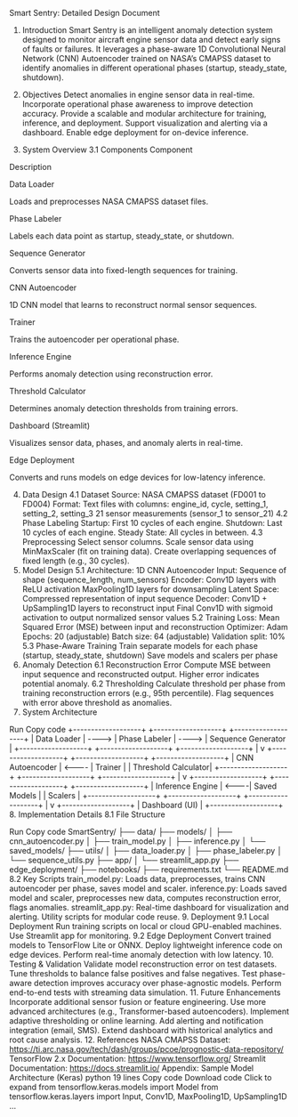 Smart Sentry: Detailed Design Document
1. Introduction
Smart Sentry is an intelligent anomaly detection system designed to monitor aircraft engine sensor data and detect early signs of faults or failures. It leverages a phase-aware 1D Convolutional Neural Network (CNN) Autoencoder trained on NASA’s CMAPSS dataset to identify anomalies in different operational phases (startup, steady_state, shutdown).

2. Objectives
Detect anomalies in engine sensor data in real-time.
Incorporate operational phase awareness to improve detection accuracy.
Provide a scalable and modular architecture for training, inference, and deployment.
Support visualization and alerting via a dashboard.
Enable edge deployment for on-device inference.
3. System Overview
3.1 Components
Component

Description

Data Loader

Loads and preprocesses NASA CMAPSS dataset files.

Phase Labeler

Labels each data point as startup, steady_state, or shutdown.

Sequence Generator

Converts sensor data into fixed-length sequences for training.

CNN Autoencoder

1D CNN model that learns to reconstruct normal sensor sequences.

Trainer

Trains the autoencoder per operational phase.

Inference Engine

Performs anomaly detection using reconstruction error.

Threshold Calculator

Determines anomaly detection thresholds from training errors.

Dashboard (Streamlit)

Visualizes sensor data, phases, and anomaly alerts in real-time.

Edge Deployment

Converts and runs models on edge devices for low-latency inference.

4. Data Design
4.1 Dataset
Source: NASA CMAPSS dataset (FD001 to FD004)
Format: Text files with columns:
engine_id, cycle, setting_1, setting_2, setting_3
21 sensor measurements (sensor_1 to sensor_21)
4.2 Phase Labeling
Startup: First 10 cycles of each engine.
Shutdown: Last 10 cycles of each engine.
Steady State: All cycles in between.
4.3 Preprocessing
Select sensor columns.
Scale sensor data using MinMaxScaler (fit on training data).
Create overlapping sequences of fixed length (e.g., 30 cycles).
5. Model Design
5.1 Architecture: 1D CNN Autoencoder
Input: Sequence of shape (sequence_length, num_sensors)
Encoder:
Conv1D layers with ReLU activation
MaxPooling1D layers for downsampling
Latent Space: Compressed representation of input sequence
Decoder:
Conv1D + UpSampling1D layers to reconstruct input
Final Conv1D with sigmoid activation to output normalized sensor values
5.2 Training
Loss: Mean Squared Error (MSE) between input and reconstruction
Optimizer: Adam
Epochs: 20 (adjustable)
Batch size: 64 (adjustable)
Validation split: 10%
5.3 Phase-Aware Training
Train separate models for each phase (startup, steady_state, shutdown)
Save models and scalers per phase
6. Anomaly Detection
6.1 Reconstruction Error
Compute MSE between input sequence and reconstructed output.
Higher error indicates potential anomaly.
6.2 Thresholding
Calculate threshold per phase from training reconstruction errors (e.g., 95th percentile).
Flag sequences with error above threshold as anomalies.
7. System Architecture

Run
Copy code
+-------------------+       +-------------------+       +-------------------+
|   Data Loader     | ----> | Phase Labeler     | ----> | Sequence Generator |
+-------------------+       +-------------------+       +-------------------+
                                                                |
                                                                v
+-------------------+       +-------------------+       +-------------------+
|   CNN Autoencoder  | <---- |    Trainer        |       | Threshold Calculator|
+-------------------+       +-------------------+       +-------------------+
                                                                |
                                                                v
+-------------------+       +-------------------+       +-------------------+
|   Inference Engine | <----|   Saved Models    |       |   Scalers          |
+-------------------+       +-------------------+       +-------------------+
                                                                |
                                                                v
+-------------------+
|   Dashboard (UI)  |
+-------------------+
8. Implementation Details
8.1 File Structure

Run
Copy code
SmartSentry/
├── data/
├── models/
│   ├── cnn_autoencoder.py
│   ├── train_model.py
│   ├── inference.py
│   └── saved_models/
├── utils/
│   ├── data_loader.py
│   ├── phase_labeler.py
│   └── sequence_utils.py
├── app/
│   └── streamlit_app.py
├── edge_deployment/
├── notebooks/
├── requirements.txt
└── README.md
8.2 Key Scripts
train_model.py: Loads data, preprocesses, trains CNN autoencoder per phase, saves model and scaler.
inference.py: Loads saved model and scaler, preprocesses new data, computes reconstruction error, flags anomalies.
streamlit_app.py: Real-time dashboard for visualization and alerting.
Utility scripts for modular code reuse.
9. Deployment
9.1 Local Deployment
Run training scripts on local or cloud GPU-enabled machines.
Use Streamlit app for monitoring.
9.2 Edge Deployment
Convert trained models to TensorFlow Lite or ONNX.
Deploy lightweight inference code on edge devices.
Perform real-time anomaly detection with low latency.
10. Testing & Validation
Validate model reconstruction error on test datasets.
Tune thresholds to balance false positives and false negatives.
Test phase-aware detection improves accuracy over phase-agnostic models.
Perform end-to-end tests with streaming data simulation.
11. Future Enhancements
Incorporate additional sensor fusion or feature engineering.
Use more advanced architectures (e.g., Transformer-based autoencoders).
Implement adaptive thresholding or online learning.
Add alerting and notification integration (email, SMS).
Extend dashboard with historical analytics and root cause analysis.
12. References
NASA CMAPSS Dataset: https://ti.arc.nasa.gov/tech/dash/groups/pcoe/prognostic-data-repository/
TensorFlow 2.x Documentation: https://www.tensorflow.org/
Streamlit Documentation: https://docs.streamlit.io/
Appendix: Sample Model Architecture (Keras)
python
19 lines
Copy code
Download code
Click to expand
from tensorflow.keras.models import Model
from tensorflow.keras.layers import Input, Conv1D, MaxPooling1D, UpSampling1D
...

